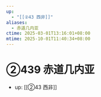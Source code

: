 ```yaml
---
up:
  - "[[②43 西非]]"
aliases:
  - 赤道几内亚
ctime: 2025-03-01T13:16:01+08:00
mtime: 2025-10-01T11:40:34+08:00
---
```


# ②439 赤道几内亚

- up: [[②43 西非]]
